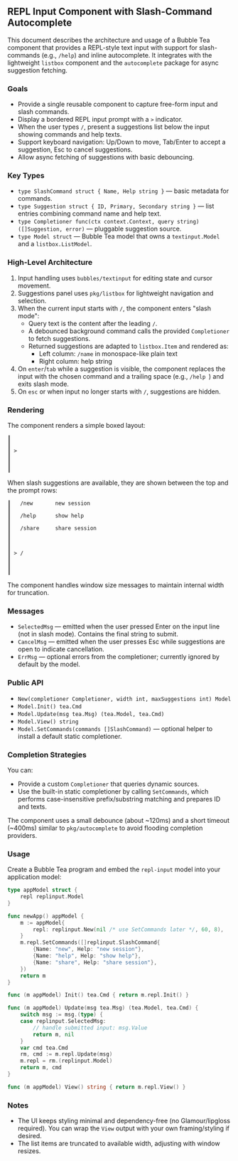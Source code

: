## REPL Input Component with Slash-Command Autocomplete

This document describes the architecture and usage of a Bubble Tea component that provides a REPL-style text input with support for slash-commands (e.g., `/help`) and inline autocomplete. It integrates with the lightweight `listbox` component and the `autocomplete` package for async suggestion fetching.

### Goals
- Provide a single reusable component to capture free-form input and slash commands.
- Display a bordered REPL input prompt with a `>` indicator.
- When the user types `/`, present a suggestions list below the input showing commands and help texts.
- Support keyboard navigation: Up/Down to move, Tab/Enter to accept a suggestion, Esc to cancel suggestions.
- Allow async fetching of suggestions with basic debouncing.

### Key Types
- `type SlashCommand struct { Name, Help string }` — basic metadata for commands.
- `type Suggestion struct { ID, Primary, Secondary string }` — list entries combining command name and help text.
- `type Completioner func(ctx context.Context, query string) ([]Suggestion, error)` — pluggable suggestion source.
- `type Model struct` — Bubble Tea model that owns a `textinput.Model` and a `listbox.ListModel`.

### High-Level Architecture
1. Input handling uses `bubbles/textinput` for editing state and cursor movement.
2. Suggestions panel uses `pkg/listbox` for lightweight navigation and selection.
3. When the current input starts with `/`, the component enters "slash mode":
   - Query text is the content after the leading `/`.
   - A debounced background command calls the provided `Completioner` to fetch suggestions.
   - Returned suggestions are adapted to `listbox.Item` and rendered as:
     - Left column: `/name` in monospace-like plain text
     - Right column: help string
4. On `enter`/`tab` while a suggestion is visible, the component replaces the input with the chosen command and a trailing space (e.g., `/help `) and exits slash mode.
5. On `esc` or when input no longer starts with `/`, suggestions are hidden.

### Rendering
The component renders a simple boxed layout:

```
┃                                                                              ┃
┃ >                                                                            ┃
┃                                                                              ┃
```

When slash suggestions are available, they are shown between the top and the prompt rows:

```
┃   /new       new session                                                     ┃
┃   /help      show help                                                       ┃
┃   /share     share session                                                   ┃
┃                                                                              ┃
┃ > /                                                                          ┃
┃                                                                              ┃
```

The component handles window size messages to maintain internal width for truncation.

### Messages
- `SelectedMsg` — emitted when the user pressed Enter on the input line (not in slash mode). Contains the final string to submit.
- `CancelMsg` — emitted when the user presses Esc while suggestions are open to indicate cancellation.
- `ErrMsg` — optional errors from the completioner; currently ignored by default by the model.

### Public API
- `New(completioner Completioner, width int, maxSuggestions int) Model`
- `Model.Init() tea.Cmd`
- `Model.Update(msg tea.Msg) (tea.Model, tea.Cmd)`
- `Model.View() string`
- `Model.SetCommands(commands []SlashCommand)` — optional helper to install a default static completioner.

### Completion Strategies
You can:
- Provide a custom `Completioner` that queries dynamic sources.
- Use the built-in static completioner by calling `SetCommands`, which performs case-insensitive prefix/substring matching and prepares ID and texts.

The component uses a small debounce (about ~120ms) and a short timeout (~400ms) similar to `pkg/autocomplete` to avoid flooding completion providers.

### Usage
Create a Bubble Tea program and embed the `repl-input` model into your application model:

```go
type appModel struct {
    repl replinput.Model
}

func newApp() appModel {
    m := appModel{
        repl: replinput.New(nil /* use SetCommands later */, 60, 8),
    }
    m.repl.SetCommands([]replinput.SlashCommand{
        {Name: "new", Help: "new session"},
        {Name: "help", Help: "show help"},
        {Name: "share", Help: "share session"},
    })
    return m
}

func (m appModel) Init() tea.Cmd { return m.repl.Init() }

func (m appModel) Update(msg tea.Msg) (tea.Model, tea.Cmd) {
    switch msg := msg.(type) {
    case replinput.SelectedMsg:
        // handle submitted input: msg.Value
        return m, nil
    }
    var cmd tea.Cmd
    rm, cmd := m.repl.Update(msg)
    m.repl = rm.(replinput.Model)
    return m, cmd
}

func (m appModel) View() string { return m.repl.View() }
```

### Notes
- The UI keeps styling minimal and dependency-free (no Glamour/lipgloss required). You can wrap the `View` output with your own framing/styling if desired.
- The list items are truncated to available width, adjusting with window resizes.


